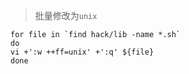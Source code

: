 
> 批量修改为`unix`

```shell
for file in `find hack/lib -name *.sh`
do
vi +':w ++ff=unix' +':q' ${file}
done
```